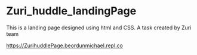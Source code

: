 # Zuri_huddle_landingPage
This is a landing page designed using html and CSS. A task created by Zuri team


https://ZurihuddlePage.beordunmichael.repl.co
